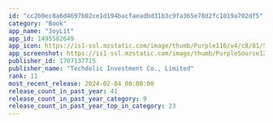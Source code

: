 ```yaml
---
id: "cc2b0ec8a6d4697b02ce1d194bacfaeadbd31b3c9fa365e78d2fc1019a702df5"
category: "Book"
app_name: "JoyLit"
app_id: 1495582649
app_icon: https://is1-ssl.mzstatic.com/image/thumb/Purple116/v4/c8/81/5e/c8815eee-e280-be3d-d62b-14e3ae73f01a/AppIcon-1x_U007emarketing-0-5-0-0-85-220-0.png/1024x1024bb.png
app_screenshot: https://is1-ssl.mzstatic.com/image/thumb/PurpleSource126/v4/43/6d/0b/436d0bd4-aa95-d339-1514-17ea85ca1d65/da89908e-a61b-41fb-bc2f-30cfb75b04dc__U5218_U6d77-1.jpg/1242x2688bb.png
publisher_id: 1707137715
publisher_name: "Techdelic Investment Co., Limited"
rank: 11
most_recent_release: 2024-02-04 00:00:00
release_count_in_past_year: 41
release_count_in_past_year_category: 9
release_count_in_past_year_top_in_category: 23
---
```

